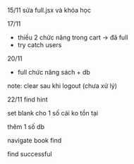 15/11 sửa full.jsx và khóa học 

17/11 
+ thiếu 2 chức năng trong cart -> đã full
+ try catch users

20/11
+ full chức năng sách + db

note: clear sau khi logout (chưa xử lý)

22/11
find hint

set blank cho 1 số cái ko tồn tại

thêm 1 số db

navigate book find

find successful



